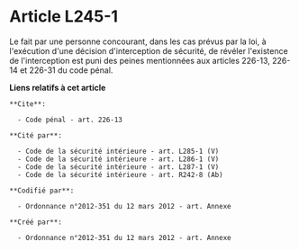 # Article L245-1

Le fait par une personne concourant, dans les cas prévus par la loi, à l'exécution d'une décision d'interception de sécurité,
de révéler l'existence de l'interception est puni des peines mentionnées aux articles 226-13, 226-14 et 226-31 du code pénal.

**Liens relatifs à cet article**

	**Cite**:

	  - Code pénal - art. 226-13

	**Cité par**:

	  - Code de la sécurité intérieure - art. L285-1 (V)
	  - Code de la sécurité intérieure - art. L286-1 (V)
	  - Code de la sécurité intérieure - art. L287-1 (V)
	  - Code de la sécurité intérieure - art. R242-8 (Ab)

	**Codifié par**:

	  - Ordonnance n°2012-351 du 12 mars 2012 - art. Annexe

	**Créé par**:

	  - Ordonnance n°2012-351 du 12 mars 2012 - art. Annexe
